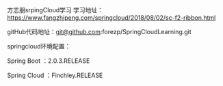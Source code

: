 方志朋srpingCloud学习
学习地址：https://www.fangzhipeng.com/springcloud/2018/08/02/sc-f2-ribbon.html

gitHub代码地址：git@github.com:forezp/SpringCloudLearning.git

springcloud环境配置：

Spring Boot ：2.0.3.RELEASE

Spring Cloud ：Finchley.RELEASE